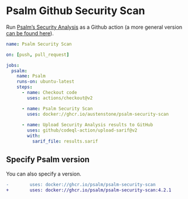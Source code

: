 # Psalm Github Security Scan

Run [Psalm’s Security Analysis](https://psalm.dev/docs/security_analysis/) as a Github action (a more general version [can be found here](https://github.com/psalm/psalm-github-actions)).

```yaml
name: Psalm Security Scan

on: [push, pull_request]

jobs:
  psalm:
    name: Psalm
    runs-on: ubuntu-latest
    steps:
      - name: Checkout code
        uses: actions/checkout@v2

      - name: Psalm Security Scan
        uses: docker://ghcr.io/austenstone/psalm-security-scan
        
      - name: Upload Security Analysis results to GitHub
        uses: github/codeql-action/upload-sarif@v2
        with:
          sarif_file: results.sarif
```

## Specify Psalm version

You can also specify a version.

```diff
-        uses: docker://ghcr.io/psalm/psalm-security-scan
+        uses: docker://ghcr.io/psalm/psalm-security-scan:4.2.1
```
